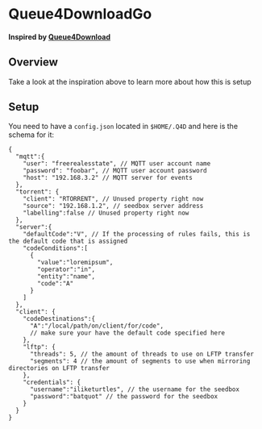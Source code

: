 # Queue4DownloadGo

#### Inspired by [Queue4Download](https://github.com/weaselBuddha/Queue4Download)

## Overview
Take a look at the inspiration above to learn more about how this is setup
## Setup
You need to have a `config.json` located in `$HOME/.Q4D`
and here is the schema for it:
```json5
{
  "mqtt":{
    "user": "freerealesstate", // MQTT user account name
    "password": "foobar", // MQTT user account password 
    "host": "192.168.3.2" // MQTT server for events
  },
  "torrent": {
    "client": "RTORRENT", // Unused property right now
    "source": "192.168.1.2", // seedbox server address
    "labelling":false // Unused property right now
  },
  "server":{
    "defaultCode":"V", // If the processing of rules fails, this is the default code that is assigned
    "codeConditions":[
      {
        "value":"loremipsum",
        "operator":"in",
        "entity":"name",
        "code":"A"
      }
    ]
  },
  "client": {
    "codeDestinations":{
      "A":"/local/path/on/client/for/code",
      // make sure your have the default code specified here
    },
    "lftp": {
      "threads": 5, // the amount of threads to use on LFTP transfer
      "segments": 4 // the amount of segments to use when mirroring directories on LFTP transfer
    },
    "credentials": {
      "username":"iliketurtles", // the username for the seedbox
      "password":"batquot" // the password for the seedbox
    }
  }
}
```